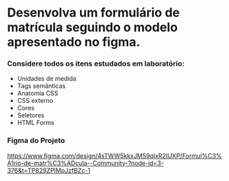 # Desenvolva um formulário de matrícula seguindo o modelo apresentado no figma. 
### Considere todos os itens estudados em laboratório: 
- Unidades de medida 
- Tags semânticas 
- Anatomia CSS 
- CSS externo 
- Cores 
- Seletores 
- HTML Forms

### Figma do Projeto
https://www.figma.com/design/4sTWW5kkxJM59qIxR2IUXP/Formul%C3%A1rio-de-matr%C3%ADcula--Community-?node-id=3-376&t=TP829ZPlMpJzfBZc-1

